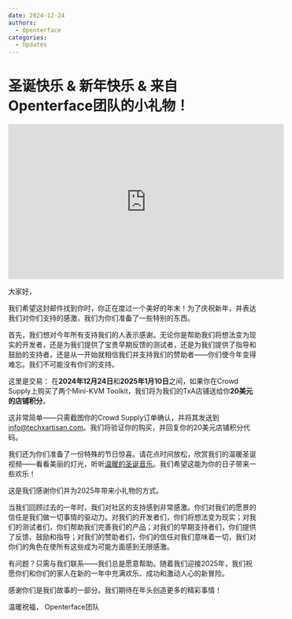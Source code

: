 ```yaml
---
date: 2024-12-24
authors:
  - Openterface
categories:
  - Updates
---
```


# 圣诞快乐 & 新年快乐 & 来自Openterface团队的小礼物！

<iframe width="560" height="315" src="https://www.youtube.com/embed/wEWAhXCXQ1E?si=RU4QVXxP_Fi6WAu_" title="YouTube视频播放器" frameborder="0" allow="accelerometer; autoplay; clipboard-write; encrypted-media; gyroscope; picture-in-picture; web-share" referrerpolicy="strict-origin-when-cross-origin" allowfullscreen></iframe>

大家好，

我们希望这封邮件找到你时，你正在度过一个美好的年末！为了庆祝新年，并表达我们对你们支持的感激，我们为你们准备了一些特别的东西。

首先，我们想对今年所有支持我们的人表示感谢。无论你是帮助我们将想法变为现实的开发者，还是为我们提供了宝贵早期反馈的测试者，还是为我们提供了指导和鼓励的支持者，还是从一开始就相信我们并支持我们的赞助者——你们使今年变得难忘。我们不可能没有你们的支持。

这里是交易：
在**2024年12月24日**和**2025年1月10日**之间，如果你在Crowd Supply上购买了两个Mini-KVM Toolkit，我们将为我们的TxA店铺送给你**20美元的店铺积分**。

这非常简单——只需截图你的Crowd Supply订单确认，并将其发送到[info@techxartisan.com](mailto:info@techxartisan.com)。我们将验证你的购买，并回复你的20美元店铺积分代码。

我们还为你们准备了一份特殊的节日惊喜。请花点时间放松，欣赏我们的温暖圣诞视频——看看美丽的灯光，听听[温暖的圣诞音乐](https://www.youtube.com/watch?v=wEWAhXCXQ1E)。我们希望这能为你的日子带来一些欢乐！

这是我们感谢你们并为2025年带来小礼物的方式。

当我们回顾过去的一年时，我们对社区的支持感到非常感激。你们对我们的愿景的信任是我们做一切事情的驱动力。对我们的开发者们，你们将想法变为现实；对我们的测试者们，你们帮助我们完善我们的产品；对我们的早期支持者们，你们提供了反馈、鼓励和指导；对我们的赞助者们，你们的信任对我们意味着一切，我们对你们的角色在使所有这些成为可能方面感到无限感激。

有问题？只需与我们联系——我们总是愿意帮助。随着我们迎接2025年，我们祝愿你们和你们的家人在新的一年中充满欢乐、成功和激动人心的新冒险。

感谢你们是我们故事的一部分。我们期待在年头创造更多的精彩事情！

温暖祝福，
Openterface团队